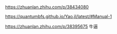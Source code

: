 https://zhuanlan.zhihu.com/p/38434080
























https://quantumbfs.github.io/Yao.jl/latest/#Manual-1 

https://zhuanlan.zhihu.com/p/38395675
牛逼













